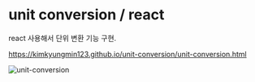 # unit conversion / react

react 사용해서 단위 변환 기능 구현.

https://kimkyungmin123.github.io/unit-conversion/unit-conversion.html

![unit-conversion](https://user-images.githubusercontent.com/70140547/144765571-2fcb0c7a-d4ad-4c89-b38a-9609d15d953f.png)
